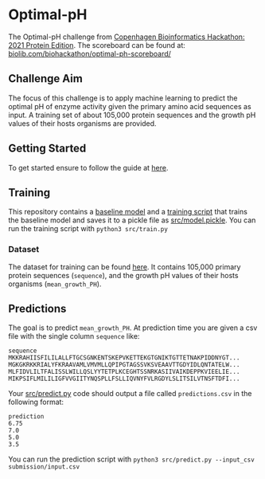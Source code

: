 # Optimal-pH

The Optimal-pH challenge from [Copenhagen Bioinformatics Hackathon: 2021 Protein Edition](https://biohackathon.dk). The
scoreboard can be found
at: [biolib.com/biohackathon/optimal-ph-scoreboard/](https://biolib.com/biohackathon/optimal-ph-scoreboard/)

## Challenge Aim

The focus of this challenge is to apply machine learning to predict the optimal pH of enzyme activity given the primary
amino acid sequences as input. A training set of about 105,000 protein sequences and the growth pH values of their hosts
organisms are provided.

## Getting Started

To get started ensure to follow the guide
at [here](https://www.notion.so/Benchmarking-System-46bfaeea0119490cb611688b493c589a).

## Training

This repository contains a [baseline model](src/model.py) and a [training script](src/train.py) that trains the baseline
model and saves it to a pickle file as [src/model.pickle](src/model.py). You can run the training script
with `python3 src/train.py`

### Dataset

The dataset for training can be found [here](data/train_set.csv). It contains 105,000 primary protein
sequences (`sequence`), and the growth pH values of their hosts organisms (`mean_growth_PH`).

## Predictions

The goal is to predict `mean_growth_PH`. At prediction time you are given a csv file with the single column `sequence`
like:

```csv
sequence
MKKRAHIISFILILALLFTGCSGNKENTSKEPVKETTEKGTGNIKTGTTETNAKPIDDNYGT...
MGKGKRKKRIALYFKRAAVAMLVMVMLLQPIPGTAGSSVKSVEAAVTTGDYIDLQNTATELW...
MLFIDVLILTFALISSLWILLQSLYYTETPLKCEGHTSSNRKASIIVAIKDEPPKVIEELIE...
MIKPSIFLMILILIGFVVGIITYNQSPLLFSLLIQVNYFVLRGDYLSLITSILVTNSFTDFI...
```

Your [src/predict.py](src/predict.py) code should output a file called `predictions.csv` in the following format:

```
prediction
6.75
7.0
5.0
3.5
```

You can run the prediction script with `python3 src/predict.py --input_csv submission/input.csv`
